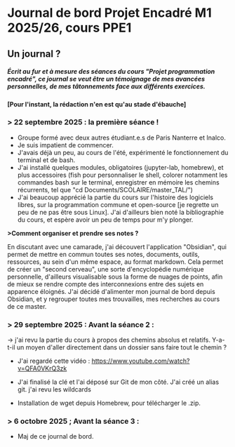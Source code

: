 # Journal de bord Projet Encadré M1 2025/26, cours PPE1

## Un journal ?
##### ***Écrit au fur et à mesure des séances du cours "Projet programmation encadré", ce journal se veut être un témoignage de mes avancées personnelles, de mes tâtonnements face aux différents exercices.***

**[Pour l'instant, la rédaction n'en est qu'au stade d'ébauche]**

### **> 22 septembre 2025 : la première séance !**

- Groupe formé avec deux autres étudiant.e.s de Paris Nanterre et Inalco.
- Je suis impatient de commencer.
- J'avais déjà un peu, au cours de l'été, expérimenté le fonctionnement du terminal et de bash.
- J'ai installé quelques modules, obligatoires (jupyter-lab, homebrew), et plus accessoires (fish pour personnaliser le shell, colorer notamment les commandes bash sur le terminal, enregistrer en mémoire les chemins récurrents, tel que "cd Documents/SCOLAIRE/master_TAL/")
- J'ai beaucoup apprécié la partie du cours sur l'histoire des logiciels libres, sur la programmation commune et open-source [je regrette un peu de ne pas être sous Linux]. J'ai d'ailleurs bien noté la bibliographie du cours, et espère avoir un peu de temps pour m'y plonger. 


 **>Comment organiser et prendre ses notes ?**

En discutant avec une camarade, j'ai découvert l'application "Obsidian", qui permet de mettre en commun toutes ses notes, documents, outils, ressources, au sein d'un même espace, au format markdown. Cela permet de créer un "second cerveau", une sorte d'encyclopédie numérique personnelle, d'ailleurs visualisable sous la forme de nuages de points, afin de mieux se rendre compte des interconnexions entre des sujets en apparence éloignés. J'ai décidé d'alimenter mon journal de bord depuis Obsidian, et y regrouper toutes mes trouvailles, mes recherches au cours de ce master. 


### **> 29 septembre 2025 : Avant la séance 2 :** 

-> j'ai revu la partie du cours à propos des chemins absolus et relatifs. Y-a-t-il un moyen d'aller directement dans un dossier sans faire tout le chemin ? 

- J'ai regardé cette vidéo : https://www.youtube.com/watch?v=QFA0VKrQ3zk

- J'ai finalisé la clé et l'ai déposé sur Git de mon côté. J'ai créé un alias git. 
j'ai revu les wildcards

- Installation de wget depuis Homebrew, pour télécharger le .zip.


### **> 6 octobre 2025 ; Avant la séance 3 :**

- Maj de ce journal de bord. 
